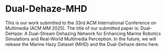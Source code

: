 # Dual-Dehaze-MHD
This is our work submitted to the 33rd ACM International Conference on Multimedia (ACM MM 2025). 
The title of our submitted paper is: Dual-DeHaze: A Dual-Stream Dehazing Network for Enhancing Marine Robotics Simulations and Real-World Multimedia Perception.
In the future, we will release the Marine Hazy Dataset (MHD) and the Dual-Dehaze demo here.
